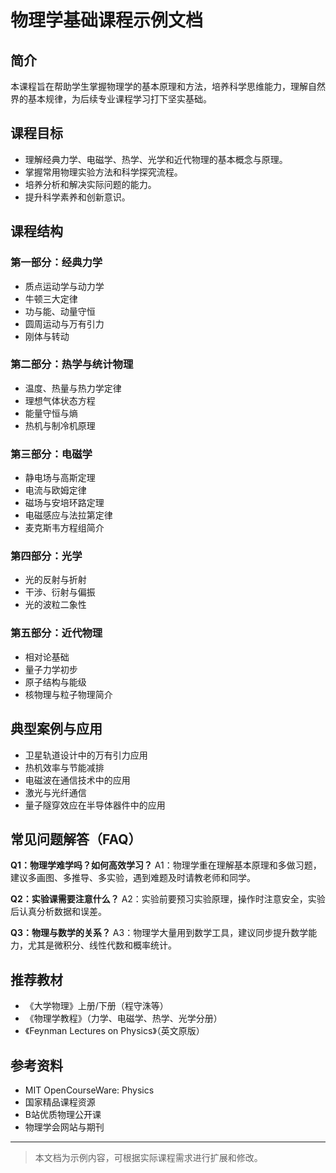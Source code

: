 # 物理学基础课程示例文档

## 简介

本课程旨在帮助学生掌握物理学的基本原理和方法，培养科学思维能力，理解自然界的基本规律，为后续专业课程学习打下坚实基础。

## 课程目标

- 理解经典力学、电磁学、热学、光学和近代物理的基本概念与原理。
- 掌握常用物理实验方法和科学探究流程。
- 培养分析和解决实际问题的能力。
- 提升科学素养和创新意识。

## 课程结构

### 第一部分：经典力学
- 质点运动学与动力学
- 牛顿三大定律
- 功与能、动量守恒
- 圆周运动与万有引力
- 刚体与转动

### 第二部分：热学与统计物理
- 温度、热量与热力学定律
- 理想气体状态方程
- 能量守恒与熵
- 热机与制冷机原理

### 第三部分：电磁学
- 静电场与高斯定理
- 电流与欧姆定律
- 磁场与安培环路定理
- 电磁感应与法拉第定律
- 麦克斯韦方程组简介

### 第四部分：光学
- 光的反射与折射
- 干涉、衍射与偏振
- 光的波粒二象性

### 第五部分：近代物理
- 相对论基础
- 量子力学初步
- 原子结构与能级
- 核物理与粒子物理简介

## 典型案例与应用

- 卫星轨道设计中的万有引力应用
- 热机效率与节能减排
- 电磁波在通信技术中的应用
- 激光与光纤通信
- 量子隧穿效应在半导体器件中的应用

## 常见问题解答（FAQ）

**Q1：物理学难学吗？如何高效学习？**
A1：物理学重在理解基本原理和多做习题，建议多画图、多推导、多实验，遇到难题及时请教老师和同学。

**Q2：实验课需要注意什么？**
A2：实验前要预习实验原理，操作时注意安全，实验后认真分析数据和误差。

**Q3：物理与数学的关系？**
A3：物理学大量用到数学工具，建议同步提升数学能力，尤其是微积分、线性代数和概率统计。

## 推荐教材

- 《大学物理》上册/下册（程守洙等）
- 《物理学教程》（力学、电磁学、热学、光学分册）
- 《Feynman Lectures on Physics》（英文原版）

## 参考资料

- MIT OpenCourseWare: Physics
- 国家精品课程资源
- B站优质物理公开课
- 物理学会网站与期刊

---

> 本文档为示例内容，可根据实际课程需求进行扩展和修改。 